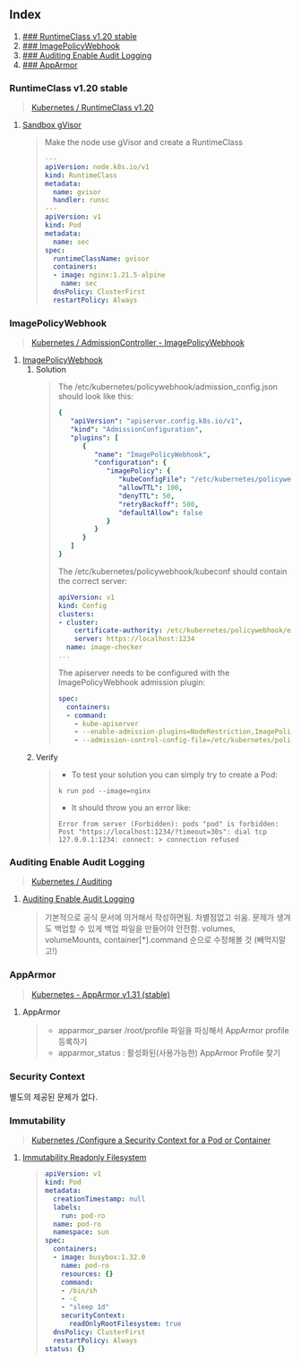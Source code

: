 ## Index

1. [### RuntimeClass v1.20 stable](#runtimeclass-v120-stable)
2. [### ImagePolicyWebhook](#imagepolicywebhook)
3. [### Auditing Enable Audit Logging](#auditing-enable-audit-logging)
4. [### AppArmor](#apparmor)

### RuntimeClass v1.20 stable

> [Kubernetes / RuntimeClass v1.20](https://kubernetes.io/docs/concepts/containers/runtime-class/)

1. [Sandbox gVisor](https://killercoda.com/killer-shell-cks/scenario/sandbox-gvisor)
    > Make the node use gVisor and create a RuntimeClass <br>
    > ```yaml
    > ---
    > apiVersion: node.k8s.io/v1
    > kind: RuntimeClass
    > metadata:
    >   name: gvisor
    >   handler: runsc
    > ---
    > apiVersion: v1
    > kind: Pod
    > metadata:
    >   name: sec
    > spec:
    >   runtimeClassName: gvisor
    >   containers:
    >   - image: nginx:1.21.5-alpine
    >     name: sec
    >   dnsPolicy: ClusterFirst
    >   restartPolicy: Always
    > ```

### ImagePolicyWebhook

> [Kubernetes / AdmissionController - ImagePolicyWebhook](https://kubernetes.io/docs/reference/access-authn-authz/admission-controllers/#imagepolicywebhook)

1. [ImagePolicyWebhook](https://killercoda.com/killer-shell-cks/scenario/image-policy-webhook-setup)
    1. Solution
        > The /etc/kubernetes/policywebhook/admission_config.json should look like this:
        > ```yaml
        > {
        >    "apiVersion": "apiserver.config.k8s.io/v1",
        >    "kind": "AdmissionConfiguration",
        >    "plugins": [
        >       {
        >          "name": "ImagePolicyWebhook",
        >          "configuration": {
        >             "imagePolicy": {
        >                "kubeConfigFile": "/etc/kubernetes/policywebhook/kubeconf",
        >                "allowTTL": 100,
        >                "denyTTL": 50,
        >                "retryBackoff": 500,
        >                "defaultAllow": false
        >             }
        >          }
        >       }
        >    ]
        > }
        > ```
        > The /etc/kubernetes/policywebhook/kubeconf should contain the correct server:
        > ```yaml
        > apiVersion: v1
        > kind: Config
        > clusters:
        > - cluster:
        >     certificate-authority: /etc/kubernetes/policywebhook/external-cert.pem
        >     server: https://localhost:1234
        >   name: image-checker
        > ...
        > ```
        > The apiserver needs to be configured with the ImagePolicyWebhook admission plugin:
        > ```yaml
        > spec:
        >   containers:
        >   - command:
        >     - kube-apiserver
        >     - --enable-admission-plugins=NodeRestriction,ImagePolicyWebhook
        >     - --admission-control-config-file=/etc/kubernetes/policywebhook/admission_config.json> 
        > ```
    2. Verify
        > - To test your solution you can simply try to create a Pod:
        > ```shell
        > k run pod --image=nginx
        > ```
        > - It should throw you an error like:
        > ```shell
        > Error from server (Forbidden): pods "pod" is forbidden: Post "https://localhost:1234/?timeout=30s": dial tcp 127.0.0.1:1234: connect: > connection refused
        > ```


### Auditing Enable Audit Logging

> [Kubernetes / Auditing](https://kubernetes.io/docs/tasks/debug/debug-cluster/audit/)

1. [Auditing Enable Audit Logging](https://killercoda.com/killer-shell-cks/scenario/auditing-enable-audit-logs)
    > 기본적으로 공식 문서에 의거해서 작성하면됨. 차별점없고 쉬움.
    > 문제가 생겨도 백업할 수 있게 백업 파일을 만들어야 안전함.
    > volumes, volumeMounts, container[*].command 순으로 수정해볼 것 (빼먹지말고!)

### AppArmor

> [Kubernetes - AppArmor v1.31 (stable)](https://kubernetes.io/docs/tutorials/security/apparmor/)

1. AppArmor
    > - apparmor_parser /root/profile 파일을 파싱해서 AppArmor profile 등록하기
    > - apparmor_status : 활성화된(사용가능한) AppArmor Profile 찾기

### Security Context

별도의 제공된 문제가 없다.


### Immutability

> [Kubernetes /Configure a Security Context for a Pod or Container](https://kubernetes.io/docs/tasks/configure-pod-container/security-context/)

1. [Immutability Readonly Filesystem](https://killercoda.com/killer-shell-cks/scenario/immutability-readonly-fs)
    > ```yaml
    > apiVersion: v1
    > kind: Pod
    > metadata:
    >   creationTimestamp: null
    >   labels:
    >     run: pod-ro
    >   name: pod-ro
    >   namespace: sun
    > spec:
    >   containers:
    >   - image: busybox:1.32.0
    >     name: pod-ro
    >     resources: {}
    >     command:
    >     - /bin/sh
    >     - -c
    >     - "sleep 1d"
    >     securityContext:
    >       readOnlyRootFilesystem: true
    >   dnsPolicy: ClusterFirst
    >   restartPolicy: Always
    > status: {}
    > ```
